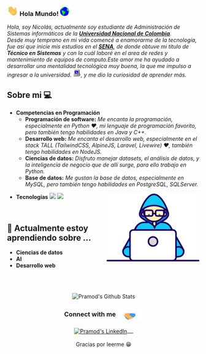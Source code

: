 ### <img src="https://github.com/Werffios/NicolasSuarez/blob/109b2341f88f0ae92b137f9f5e5b636d28f8136d/Assets/Hi.gif" width="29px"> Hola Mundo!&nbsp;<img src="https://github.com/Werffios/NicolasSuarez/blob/109b2341f88f0ae92b137f9f5e5b636d28f8136d/Assets/Earth.gif" width="24px">
<em>Hola, soy Nicolás, actualmente soy estudiante de Administración de Sistemas informáticos de la <a href="https://unal.edu.co/"><b>Universidad Nacional de Colombia</b></a>.<br> Desde muy temprano en mi vida comencé a enamorarme de la tecnología, fue así que inicie mis estudios en el <b><a href="sena.edu.co">SENA</a></b>, de donde obtuve mi titulo de <b>Técnico en Sistemas</b> y con la cuál laboré en el area de redes y mantenimiento de equipos de computo.Este amor me ha ayudado a desarrollar una mentalidad tecnológica muy buena, la que me impulso a ingresar a la universidad. <img src="https://github.com/Werffios/NicolasSuarez/blob/109b2341f88f0ae92b137f9f5e5b636d28f8136d/Assets/PC.gif" height="20px"/>, y me dio la curiosidad de aprender más.</em>
<br>
## Sobre mi :computer:
- **Competencias en Programación**
	- <b>Programación de software:</b> <em> Me encanta la programación, especialmente en Python ❤️, mi lenguaje de programación favorito, pero también tengo habilidades en Java y C++. </em> 
	- <b>Desarrollo web:</b> <em> Me encanta el desarrollo web, especialmente en el stack TALL (TailwindCSS, AlpineJS, Laravel, Livewire) ❤️, también tengo habilidades en NodeJS. </em>
	- <b>Ciencias de datos:</b> <em> Disfruto manejar datasets, el análisis de datos, y la inteligencia de negocio que de allí surge, para ello trabajo en Python. </em>
	- <b>Base de datos:</b> <em> Me gustan la base de datos, especialmente en MySQL, pero también tengo habilidades en PostgreSQL, SQLServer. </em>

<img align="right" src="https://github.com/Werffios/NicolasSuarez/blob/109b2341f88f0ae92b137f9f5e5b636d28f8136d/Assets/Developer.gif"/>

- **Tecnologías**
<code><a href="https://www.python.org/" target="_blank"><img height="50" src="https://www.vectorlogo.zone/logos/python/python-ar21.svg"></a></code>
<code><a href="https://www.linux.org/" target="_blank"><img height="50" src="https://www.vectorlogo.zone/logos/linux/linux-ar21.svg"></a></code>
<br/>

## 🌱 Actualmente estoy aprendiendo sobre ...
- **Ciencias de datos**
- **AI**
- **Desarrollo web**
<br/>
  <br/>



<p align="center">
<img align="center" src="https://github-readme-stats.vercel.app/api?username=werffios&&show_icons=true&theme=radical" alt="Pramod's Github Stats">
</p>  

<div align="center">
  <h3 align="center">Connect with me<img align="center" src="https://github.com/Werffios/NicolasSuarez/blob/109b2341f88f0ae92b137f9f5e5b636d28f8136d/Assets/Handshake.gif" height="33px" /></h3> 
</div>
<p align="center">
 <a href="https://www.linkedin.com/in/nicolassuarezrodriguez/" target="blank">
  <img align="center" alt="Pramod's LinkedIn" width="30px" src="https://www.vectorlogo.zone/logos/linkedin/linkedin-icon.svg" /> &nbsp; &nbsp;
 </a>
  <br/>
  <br/>
  Gracias por leerme 😁<br/>
</p>
<!-- <p align="center"><img alt="Profile Hits" src="https://hits.seeyoufarm.com/api/count/incr/badge.svg?url=https%3A%2F%2Fgithub.com%2Fwerffios%2F" /></p> -->

